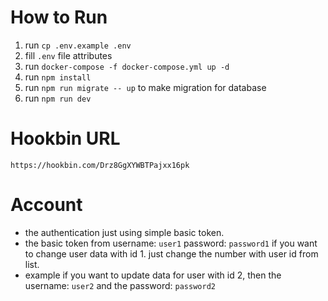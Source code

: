 # How to Run
1. run `cp .env.example .env`
2. fill `.env` file attributes
3. run `docker-compose -f docker-compose.yml up -d`
4. run `npm install`
5. run `npm run migrate -- up` to make migration for database
6. run `npm run dev`

# Hookbin URL
```https://hookbin.com/Drz8GgXYWBTPajxx16pk```

# Account
- the authentication just using simple basic token.
- the basic token from username: `user1` password: `password1` if you want to change user data with id 1.
just change the number with user id from list.
- example if you want to update data for user with id 2, then the username: `user2` and the password: `password2`